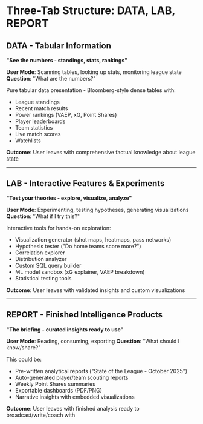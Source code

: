 # Three-Tab Structure: DATA, LAB, REPORT

## DATA - Tabular Information

**"See the numbers - standings, stats, rankings"**

**User Mode**: Scanning tables, looking up stats, monitoring league state
**Question**: "What are the numbers?"

Pure tabular data presentation - Bloomberg-style dense tables with:
- League standings
- Recent match results
- Power rankings (VAEP, xG, Point Shares)
- Player leaderboards
- Team statistics
- Live match scores
- Watchlists

**Outcome**: User leaves with comprehensive factual knowledge about league state

---

## LAB - Interactive Features & Experiments

**"Test your theories - explore, visualize, analyze"**

**User Mode**: Experimenting, testing hypotheses, generating visualizations
**Question**: "What if I try this?"

Interactive tools for hands-on exploration:
- Visualization generator (shot maps, heatmaps, pass networks)
- Hypothesis tester ("Do home teams score more?")
- Correlation explorer
- Distribution analyzer
- Custom SQL query builder
- ML model sandbox (xG explainer, VAEP breakdown)
- Statistical testing tools

**Outcome**: User leaves with validated insights and custom visualizations

---

## REPORT - Finished Intelligence Products

**"The briefing - curated insights ready to use"**

**User Mode**: Reading, consuming, exporting
**Question**: "What should I know/share?"

This could be:
- Pre-written analytical reports ("State of the League - October 2025")
- Auto-generated player/team scouting reports
- Weekly Point Shares summaries
- Exportable dashboards (PDF/PNG)
- Narrative insights with embedded visualizations

**Outcome**: User leaves with finished analysis ready to broadcast/write/coach with
